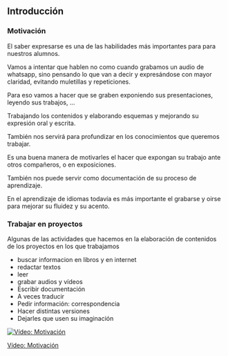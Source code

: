 ## Introducción

### Motivación

El saber expresarse es una de las habilidades más importantes para  para nuestros alumnos.

Vamos a intentar que hablen no como cuando grabamos un audio de whatsapp, sino pensando lo que van a decir y expresándose con mayor claridad, evitando muletillas y repeticiones.

Para eso vamos a hacer que se graben exponiendo sus presentaciones, leyendo sus trabajos, ...   

Trabajando los contenidos y elaborando esquemas y mejorando su expresión oral y escrita.

También nos servirá para profundizar en los conocimientos que queremos trabajar.

Es una buena manera de motivarles el hacer que expongan su trabajo ante otros compañeros, o en exposiciones.

También nos puede servir como documentación de su proceso de aprendizaje.

En el aprendizaje de idiomas todavía es más importante el grabarse y oirse para mejorar su fluidez y su acento.

### Trabajar en proyectos

Algunas de las actividades que hacemos en la elaboración de  contenidos de los proyectos en los que trabajamos

* buscar informacion en libros y en internet
* redactar textos
* leer
* grabar audios y vídeos
* Escribir documentación
* A veces traducir
* Pedir información: correspondencia
* Hacer distintas versiones
* Dejarles que usen su imaginación

[![Vídeo: Motivación](https://img.youtube.com/vi/Foc6BGH1TVk/0.jpg)](https://youtu.be/Foc6BGH1TVk)

[Vídeo: Motivación](https://youtu.be/Foc6BGH1TVk)
